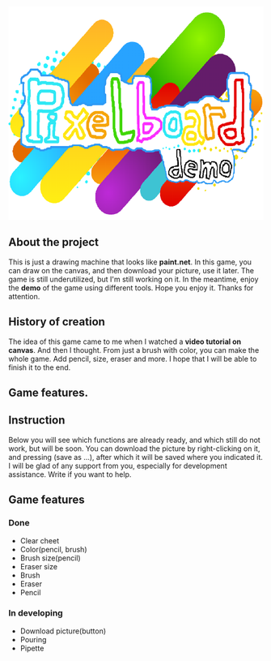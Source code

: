 <center><img src="./immsges/capture-20200108-163103.png" width="600" height="420"></center>
<h2>About the project</h2>
<p>This is just a drawing machine that looks like <b>paint.net</b>. In this game, you can draw on the canvas, and then download your picture, use it later. The game is still underutilized, but I'm still working on it. In the meantime, enjoy the <b>demo</b> of the game using different tools. Hope you enjoy it. Thanks for attention.</p>
<h2>History of creation</h2>
<p>The idea of this game came to me when I watched a <b>video tutorial on canvas</b>. And then I thought. From just a brush with color, you can make the whole game. Add pencil, size, eraser and more. I hope that I will be able to finish it to the end.</p>
<h2>Game features.</h2>
<h2>Instruction</h2>
<p>Below you will see which functions are already ready, and which still do not work, but will be soon. You can download the picture by right-clicking on it, and pressing (save as ...), after which it will be saved where you indicated it. I will be glad of any support from you, especially for development assistance. Write if you want to help.</p>
<h2>Game features</h2>
<h3>Done</h3>
<ul>
    <li>Clear cheet
    <li>Color(pencil, brush)
    <li>Brush size(pencil)
    <li>Eraser size
    <li>Brush
    <li>Eraser
    <li>Pencil
</ul>
<h3>In developing</h3>
<ul>
    <li>Download picture(button)
    <li>Pouring
    <li>Pipette
</ul>
